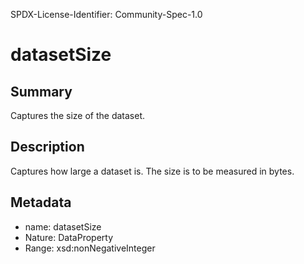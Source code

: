 SPDX-License-Identifier: Community-Spec-1.0

# datasetSize

## Summary

Captures the size of the dataset.

## Description

Captures how large a dataset is.
The size is to be measured in bytes.

## Metadata

- name: datasetSize
- Nature: DataProperty
- Range: xsd:nonNegativeInteger
